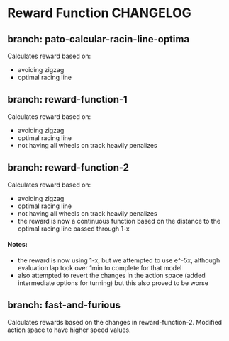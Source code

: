 # Reward Function CHANGELOG

## branch: pato-calcular-racin-line-optima
Calculates reward based on:
- avoiding zigzag
- optimal racing line

## branch: reward-function-1
Calculates reward based on:
- avoiding zigzag
- optimal racing line
- not having all wheels on track heavily penalizes

## branch: reward-function-2
Calculates reward based on:
- avoiding zigzag
- optimal racing line
- not having all wheels on track heavily penalizes
- the reward is now a continuous function based on the distance to the optimal racing line passed through 1-x

#### Notes:
- the reward is now using 1-x, but we attempted to use e^-5x, although evaluation lap took over 1min to complete for that model
- also attempted to revert the changes in the action space (added intermediate options for turning) but this also proved to be worse

## branch: fast-and-furious
Calculates rewards based on the changes in reward-function-2.
Modified action space to have higher speed values.